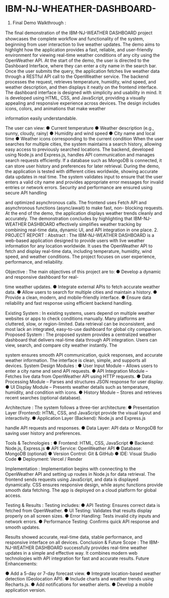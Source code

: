 # IBM-NJ-WHEATHER-DASHBOARD-
1.	Final Demo Walkthrough :

The ﬁnal demonstration of the IBM-NJ-WEATHER DASHBOARD project showcases the complete workﬂow and functionality of the system, beginning from user interaction to live weather updates. The demo aims to highlight how the application provides a fast, reliable, and user-friendly environment for viewing real-time weather conditions of any city using the OpenWeather API.
At the start of the demo, the user is directed to the Dashboard Interface, where they can enter a city name in the search bar. Once the user submits the query, the application fetches live weather data through a RESTful API call to the OpenWeather service. The backend processes the request, retrieves temperature, humidity, wind speed, and weather description, and then displays it neatly on the frontend interface. The dashboard interface is designed with simplicity and usability in mind. It is developed using HTML, CSS, and JavaScript, providing a visually appealing and responsive experience across devices. The design includes icons, colors, and animations that make weather
 
information easily understandable.

The user can view:
●	Current temperature
●	Weather description (e.g., sunny, cloudy, rainy)
●	Humidity and wind speed
●	City name and local time
●	Weather icons corresponding to the current
condition
When the user searches for multiple cities, the system maintains a search history, allowing easy access to previously searched locations. The backend, developed using Node.js and Express.js, handles API communication and manages search requests eﬃciently. If a database such as MongoDB is connected, it can store user history and preferences for later retrieval.
During the demo, the application is tested with different cities worldwide, showing accurate data updates in real time. The system validates input to ensure that the user enters a valid city name and provides appropriate error messages for invalid entries or network errors.
Security and performance are ensured using secure API handling
 
and optimized asynchronous calls. The frontend uses Fetch API and asynchronous functions (async/await) to make fast, non- blocking requests.
At the end of the demo, the application displays weather trends cleanly and accurately. The demonstration concludes by highlighting that IBM-NJ-WEATHER DASHBOARD effectively simpliﬁes weather tracking by combining real-time data, dynamic UI, and API integration in one place.
2.	PROJECT REPORT :
Abstract :
The IBM-NJ-WEATHER DASHBOARD is a web-based application designed to provide users with live weather information for any location worldwide. It uses the OpenWeather API to fetch and display real-time data, including temperature, humidity, wind speed, and weather conditions. The project focuses on user experience, performance, and reliability.

Objective :
The main objectives of this project are to:
●	Develop a dynamic and responsive dashboard for real-
 
time weather updates.
●	Integrate external APIs to fetch accurate weather data.
●	Allow users to search for multiple cities and maintain a history.
●	Provide a clean, modern, and mobile-friendly interface.
●	Ensure data reliability and fast response using eﬃcient backend handling.

Existing System :
In existing systems, users depend on multiple weather websites or apps to check conditions manually. Many platforms are cluttered, slow, or region-limited. Data retrieval can be inconsistent, and most lack an integrated, easy-to-use dashboard for global city comparison.
Proposed System :
The proposed system provides a centralized weather dashboard that delivers real-time data through API integration. Users can view, search, and compare city weather instantly. The
 
system ensures smooth API communication, quick responses, and accurate weather information. The interface is clean, simple, and supports all devices.
System Design Modules :
●	User Input Module – Allows users to enter a city name and send API requests.
●	API Integration Module – Fetches live data from OpenWeather API using HTTP requests.
●	Data Processing Module – Parses and structures JSON response for user display.
●	UI Display Module – Presents weather details such as temperature, humidity, and condition with icons.
●	History Module – Stores and retrieves recent searches (optional database).

Architecture :
The system follows a three-tier architecture:
●	Presentation Layer (Frontend): HTML, CSS, and JavaScript provide the visual layout and interactivity.
●	Application Layer (Backend): Node.js and Express.js
 
handle API requests and responses.
●	Data Layer: API data or MongoDB for saving user history and preferences.

Tools & Technologies :
●	Frontend: HTML, CSS, JavaScript
●	Backend: Node.js, Express.js
●	API Service: OpenWeather API
●	Database: MongoDB (optional)
●	Version Control: Git & GitHub
●	IDE: Visual Studio Code
●	Deployment: Vercel / Render

Implementation :
Implementation begins with connecting to the OpenWeather API and setting up routes in Node.js for data retrieval. The frontend sends requests using JavaScript, and data is displayed dynamically. CSS ensures responsive design, while async functions provide smooth data fetching. The app is deployed on a cloud platform for global access.
 
Testing & Results :
Testing includes:
●	API Testing: Ensures correct data is fetched from OpenWeather.
●	UI Testing: Validates that results display properly on all screen sizes.
●	Error Handling: Tests invalid city inputs and network errors.
●	Performance Testing: Conﬁrms quick API response and smooth updates.

Results showed accurate, real-time data, stable performance, and responsive interface on all devices.
Conclusion & Future Scope :
The IBM-NJ-WEATHER DASHBOARD successfully provides real-time weather updates in a simple and effective way. It combines modern web technologies with API integration for fast
and accurate results. Future Enhancements:
 
●	Add a 5-day or 7-day forecast view.
●	Integrate location-based weather detection (Geolocation API).
●	Include charts and weather trends using Recharts.js.
●	Add notiﬁcations for weather alerts.
●	Develop a mobile application version.
